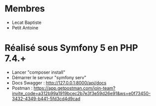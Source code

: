 # Membres

- Lecat Baptiste
- Petit Antoine

# Réalisé sous Symfony 5 en PHP 7.4.+

- Lancer "composer install"
- Démarrer le serveur "symfony serv"
- Docs Swagger : http://127.0.0.1:8000/api/docs
- Postman : https://app.getpostman.com/join-team?invite_code=a312b99a1919bcec2b7e3f3e59d26e91&ws=e0f73450-3432-4349-b441-5fd3cd4d9cad